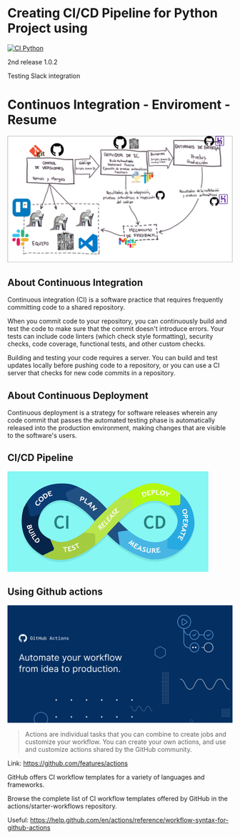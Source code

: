 # Creating CI/CD Pipeline for Python Project using

[![CI Python](https://github.com/xlmriosx/continuos-integration-enviroment/actions/workflows/build.yaml/badge.svg)](https://github.com/xlmriosx/continuos-integration-enviroment/actions/workflows/build.yaml)

2nd release 1.0.2

Testing Slack integration

# Continuos Integration - Enviroment - Resume

![Image](assets/Entorno-de-Integracion-Continua-Lucas-M-Rios.png)

## About Continuous Integration

Continuous integration (CI) is a software practice that requires frequently committing code to a shared repository.

When you commit code to your repository, you can continuously build and test the code to make sure that the commit doesn't introduce errors. Your tests can include code linters (which check style formatting), security checks, code coverage, functional tests, and other custom checks.

Building and testing your code requires a server. You can build and test updates locally before pushing code to a repository, or you can use a CI server that checks for new code commits in a repository.

## About Continuous Deployment

Continuous deployment is a strategy for software releases wherein any code commit that passes the automated testing phase is automatically released into the production environment, making changes that are visible to the software's users.

## CI/CD Pipeline

![Image](assets/cicd-pipline.jpg)

## Using Github actions

![Image](assets/github-actions.png)

> Actions are individual tasks that you can combine to create jobs and customize your workflow. You can create your own actions, and use and customize actions shared by the GitHub community.

Link: https://github.com/features/actions

GitHub offers CI workflow templates for a variety of languages and frameworks.

Browse the complete list of CI workflow templates offered by GitHub in the actions/starter-workflows repository.

Useful: https://help.github.com/en/actions/reference/workflow-syntax-for-github-actions